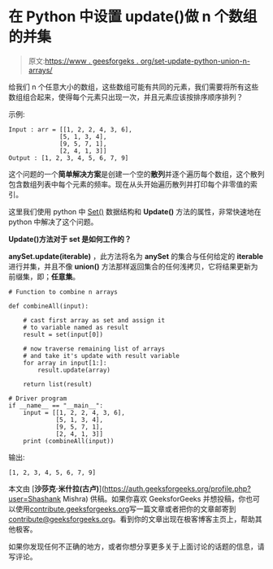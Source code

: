 # 在 Python 中设置 update()做 n 个数组的并集

> 原文:[https://www . geesforgeks . org/set-update-python-union-n-arrays/](https://www.geeksforgeeks.org/set-update-python-union-n-arrays/)

给我们 n 个任意大小的数组，这些数组可能有共同的元素，我们需要将所有这些数组组合起来，使得每个元素只出现一次，并且元素应该按排序顺序排列？

示例:

```
Input : arr = [[1, 2, 2, 4, 3, 6],
              [5, 1, 3, 4],
              [9, 5, 7, 1],
              [2, 4, 1, 3]]
Output : [1, 2, 3, 4, 5, 6, 7, 9]

```

这个问题的一个**简单解决方案**是创建一个空的**散列**并逐个遍历每个数组，这个散列包含数组列表中每个元素的频率。现在从头开始遍历散列并打印每个非零值的索引。

这里我们使用 python 中 [Set()](https://www.geeksforgeeks.org/sets-in-python/) 数据结构和 **Update()** 方法的属性，非常快速地在 python 中解决了这个问题。

**Update()方法对于 set 是如何工作的？**

**anySet.update(iterable)** ，此方法将名为 **anySet** 的集合与任何给定的 **iterable** 进行并集，并且不像 **union()** 方法那样返回集合的任何浅拷贝，它将结果更新为前缀集，即；**任意集**。

```
# Function to combine n arrays 

def combineAll(input): 

    # cast first array as set and assign it 
    # to variable named as result 
    result = set(input[0]) 

    # now traverse remaining list of arrays  
    # and take it's update with result variable 
    for array in input[1:]: 
        result.update(array) 

    return list(result) 

# Driver program 
if __name__ == "__main__": 
    input = [[1, 2, 2, 4, 3, 6],
             [5, 1, 3, 4],
             [9, 5, 7, 1],
             [2, 4, 1, 3]]  
    print (combineAll(input))
```

输出:

```
[1, 2, 3, 4, 5, 6, 7, 9]

```

本文由 [**沙莎克·米什拉(古卢)**](https://auth.geeksforgeeks.org/profile.php?user=Shashank Mishra) 供稿。如果你喜欢 GeeksforGeeks 并想投稿，你也可以使用[contribute.geeksforgeeks.org](http://www.contribute.geeksforgeeks.org)写一篇文章或者把你的文章邮寄到 contribute@geeksforgeeks.org。看到你的文章出现在极客博客主页上，帮助其他极客。

如果你发现任何不正确的地方，或者你想分享更多关于上面讨论的话题的信息，请写评论。